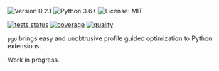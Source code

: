 ![Version 0.2.1](https://img.shields.io/badge/version-0.2.0-blue?style=flat-square)
![Python 3.6+](https://img.shields.io/badge/python-3.6%2B-blue?style=flat-square)
![License: MIT](https://img.shields.io/badge/license-MIT-blue?style=flat-square)

[![tests status](https://img.shields.io/github/workflow/status/esoma/pgo/test?label=tests&style=flat-square)](https://github.com/esoma/pgo/actions/workflows/test.yml)
[![coverage](https://img.shields.io/codecov/c/github/esoma/pgo?style=flat-square)](https://app.codecov.io/gh/esoma/pgo)
[![quality](https://img.shields.io/lgtm/grade/python/github/esoma/pgo?label=quality&style=flat-square)](https://lgtm.com/projects/g/esoma/pgo/alerts/?mode=tree)

`pgo` brings easy and unobtrusive profile guided optimization to Python
extensions.

Work in progress.